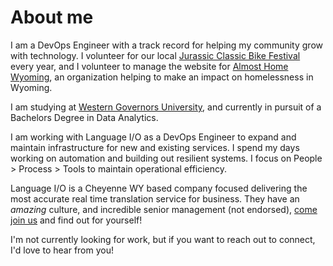# About me
I am a DevOps Engineer with a track record for helping my community grow with technology. I volunteer for our local [Jurassic Classic Bike Festival](https://www.jurassicclassicfest.com) every year, and I volunteer to manage the website for [Almost Home Wyoming](https://almosthomewyoming.org), an organization helping to make an impact on homelessness in Wyoming.

I am studying at [Western Governors University](https://www.wgu.edu), and currently in pursuit of a Bachelors Degree in Data Analytics.

I am working with Language I/O as a DevOps Engineer to expand and maintain infrastructure for new and existing services. I spend my days working on automation and building out resilient systems. I focus on People > Process > Tools to maintain operational efficiency.

Language I/O is a Cheyenne WY based company focused delivering the most accurate real time translation service for business. They have an *amazing* culture, and incredible senior management (not endorsed), [come join us](https://languageio.com/careers) and find out for yourself!

I'm not currently looking for work, but if you want to reach out to connect, I'd love to hear from you!
